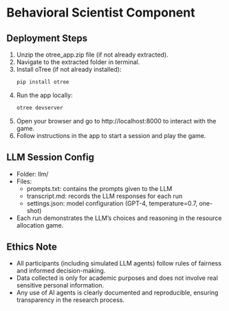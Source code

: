 # Behavioral Scientist Component

## Deployment Steps
1. Unzip the otree_app.zip file (if not already extracted).
2. Navigate to the extracted folder in terminal.
3. Install oTree (if not already installed):
   ```bash
   pip install otree
   ```
4. Run the app locally:
   ```bash
   otree devserver
   ```
5. Open your browser and go to http://localhost:8000 to interact with the game.
6. Follow instructions in the app to start a session and play the game.

## LLM Session Config
- Folder: llm/
- Files:
  - prompts.txt: contains the prompts given to the LLM
  - transcript.md: records the LLM responses for each run
  - settings.json: model configuration (GPT-4, temperature=0.7, one-shot)
- Each run demonstrates the LLM’s choices and reasoning in the resource allocation game.

## Ethics Note
- All participants (including simulated LLM agents) follow rules of fairness and informed decision-making.
- Data collected is only for academic purposes and does not involve real sensitive personal information.
- Any use of AI agents is clearly documented and reproducible, ensuring transparency in the research process.
